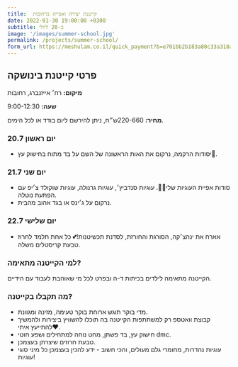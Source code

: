 ```yaml
---
title:  קייטנת יצירה ואפייה ברחובות
date: 2022-01-30 19:00:00 +0300
subtitle: ב-20 ליולי
image: '/images/summer-school.jpg'
permalink: /projects/summer-school/
form_url: https://meshulam.co.il/quick_payment?b=e701bb2b183a80c33a318a50d941cfbc
---
```


## פרטי קייטנת בינושקה

**מיקום:** רח׳ אייזנברג, רחובות

**שעה:** 9:00-12:30 

**מחיר:** 220-660ש״ח, ניתן להירשם ליום בודד או לכל הימים. 

### יום ראשון 20.7

- יסודות הרקמה, נרקום את האות הראשונה של השם על בד מתוח בחישוק עץ🌈.

### יום שני 21.7

- סודות אפיית העוגיות שלי🤭💖. עוגיות סנדביץ׳, עוגיות גרנולה, עוגיות שוקולד צ׳יפ עם הפתעת נוטלה.
- נרקום על ג׳ינס או בגד אהוב מהבית.

### יום שלישי 22.7

- אארח את ינהצ׳קה, הסורגת והחורזת, לסדנת תכשיטנות!💕 כל אחת תלמד לחרוז טבעת קריסטלים משלה.


### למי הקייטנה מתאימה?

הקייטנה מתאימה לילדים בכיתות ד-ה ובפרט לכל מי שאוהבת לעבוד עם הידיים.

### מה תקבלו בקייטנה?
- מדי בוקר תוגש ארוחת בוקר טעימה, מזינה ומגוונת.
- קבוצת וואטספ רק למשתתפות הקייטנה בה תוכלו להשוויץ ביצירות ולהמשיך להתייעץ איתי❤.
-  חישוק עץ, בד פשתן, מחט נוחה למתחילים ושפע חוטי dmc.
- טבעת חרוזים שיצרתן בעצמכן.
- עוגיות נהדרות, מחומרי גלם מעולים, והכי חשוב - ידע להכין בעצמכן כל מיני סוגי עוגיות!
